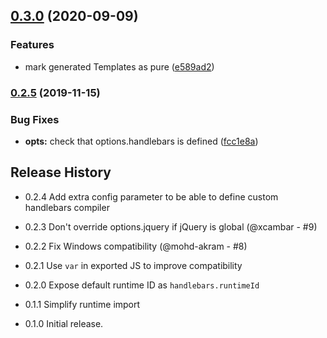 ## [0.3.0](https://github.com/mixmaxhq/rollup-plugin-handlebars-plus/compare/v0.2.5...v0.3.0) (2020-09-09)


### Features

* mark generated Templates as pure ([e589ad2](https://github.com/mixmaxhq/rollup-plugin-handlebars-plus/commit/e589ad2de1d867e6106047ee5e0927d798524f54))

### [0.2.5](https://github.com/mixmaxhq/rollup-plugin-handlebars-plus/compare/v0.2.4...v0.2.5) (2019-11-15)


### Bug Fixes

* **opts:** check that options.handlebars is defined ([fcc1e8a](https://github.com/mixmaxhq/rollup-plugin-handlebars-plus/commit/fcc1e8ac42b322abae5f9e1422a765a2cdfec72c))

## Release History

- 0.2.4 Add extra config parameter to be able to define custom handlebars compiler

- 0.2.3 Don't override options.jquery if jQuery is global (@xcambar - #9)

- 0.2.2 Fix Windows compatibility (@mohd-akram - #8)

- 0.2.1 Use `var` in exported JS to improve compatibility

- 0.2.0 Expose default runtime ID as `handlebars.runtimeId`

- 0.1.1 Simplify runtime import

- 0.1.0 Initial release.
